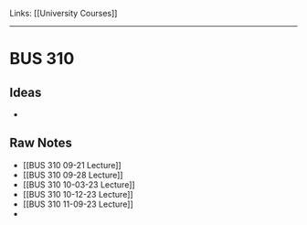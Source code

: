 Links: [[University Courses]]
___
# BUS 310

## Ideas
- 
## Raw Notes
- [[BUS 310 09-21 Lecture]]
- [[BUS 310 09-28 Lecture]]
- [[BUS 310 10-03-23 Lecture]]
- [[BUS 310 10-12-23 Lecture]]
- [[BUS 310 11-09-23 Lecture]]
- 